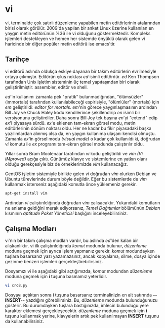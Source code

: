 # vi

vi, terminalde çok satırlı düzenleme yapabilen metin editörlerinin atalarından birisi olarak görülür. 2009'da yapılan bir anket Linux üzerine kullanılan en yaygın metin editörünün %36 ile vi olduğunu göstermektedir. Kompleks işlemleri destekleyen ve hemen her sistemde önyüklü olarak gelen vi haricinde bir diğer popüler metin editörü ise emacs'tir.

## Tarihçe

vi editörü aslında oldukça eskiye dayanan bir takım editörlerin evrilmesiyle ortaya çıkmıştır. Editörün çıkış noktası *ed* isimli editördür. *ed* Ken Thompson tarafından Unix işletim sisteminin üç temel yapıtaşından biri olarak geliştirilmiştir: assembler, editör ve shell.

*ed*'in kullanımı zamanla pek "pratik" bulunmadığından, "ölümsüzler" (immortals) tarafından kullanılabileceği espirisiyle, "ölümlüler" (mortals) için *em* geliştirildi: *editor for mortals*. *em*'nin görece yaygınlaşmasının ardından Bill Joy ve Chuck Haley kodu kendilerince şekillendirip *en* isimli bir versiyonunu geliştirdiler. Daha sonra Bill Joy tek başına *en*'yi "extend" edip *ex*'i piyasaya sürdü. *ex*'e eklenen tam-ekran görsel modu, metin editörlerinin dönüm noktası oldu. Her ne kadar bu fikir piyasadaki başka yazılımlardan alınmış olsa da, en yaygın kullanıma ulaşanı kendisi olmuştu. Zamanla *ex*'in görsel modu *(visual mode)* o kadar çok kullanıldı ki, doğrudan *vi* komutu ile *ex* programı tam-ekran görsel modunda çalıştırılır oldu.

Yıllar sonra Bram Moolenaar tarafından *vi* kodu geliştirildi ve *vim* *(Vi IMproved)* açığa çıktı. Günümüz klavye ve sistemlerine en yatkın olanı olduğu gerekçesiyle biz de örneklerimizde *vim* kullanacağız.

CentOS işletim sistemiyle birlikte gelen *vi* doğrudan *vim* olurken Debian ve Ubuntu türevlerinde durum böyle değildir. Eğer bu sistemlerde de *vim* kullanmak isterseniz aşağıdaki komutla önce yüklemeniz gerekir.

```bash
apt-get install vim
```

Ardından *vi* çalıştırıldığında doğrudan *vim* çalışacaktır. Yukarıdaki komutların ne anlama geldiğini merak ediyorsanız, *Temel Dağıtımlar* bölümünün *Debian* kısmının *aptitude Paket Yöneticisi* başlığını inceleyebilirsiniz.

## Çalışma Modları

vi'nın bir takım çalışma modları vardır, bu aslında *ed*'den kalan bir alışkanlıktır. vi ilk çalıştırıldığında *komut* modunda bulunur, *düzenleme* moduna geçmek için ayrıca işlem yapmanız gerekir. *komut* modundayken tuşlara basarsanız yazı yazamazsınız, ancak kopyalama, silme, dosya içinde gezinme benzeri işlemleri gerçekleştirebilirsiniz.

Dosyamızı vi ile aşağıdaki gibi açtığımızda, *komut* modundan *düzenleme* moduna geçmek için **i** tuşuna basmamız yeterlidir.

```bash
vi crc8.py
```

Dosyayı açtıktan sonra **i** tuşuna basarsanız terminalinizin en alt satırında **--INSERT--** yazdığını görebilirsiniz. Bu, *düzenleme* modunda bulunduğunuzu gösterir. Bu durumdayken tuşlara bastığınızda, imlecin bulunduğu yere karakter eklemesi gerçekleşecektir. *düzenleme* moduna geçmek için **i** tuşunu kullanmak yerine, klavyelerin artık pek kullanılmayan **INSERT** tuşunu da kullanabilirsiniz.

